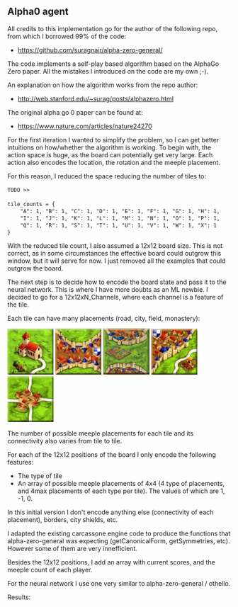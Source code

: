 ## Alpha0 agent

All credits to this implementation go for the author of the following repo, from which I borrowed 99% of the code:

- https://github.com/suragnair/alpha-zero-general/

The code implements a self-play based algorithm based on the AlphaGo Zero paper. All the mistakes I introduced on the code are my own ;-).

An explanation on how the algorithm works from the repo author:

- http://web.stanford.edu/~surag/posts/alphazero.html

The original alpha go 0 paper can be found at:

- https://www.nature.com/articles/nature24270

For the first iteration I wanted to simplify the problem, so I can get better intuitions 
on how/whether the algorithm is working. To begin with, the action space is huge, as the board
can potentially get very large. Each action also encodes the location, the rotation and the
meeple placement.

For this reason, I reduced the space reducing the number of tiles to:

    TODO >>

    tile_counts = {
        "A": 1, "B": 1, "C": 1, "D": 1, "E": 1, "F": 1, "G": 1, "H": 1,
        "I": 1, "J": 1, "K": 1, "L": 1, "M": 1, "N": 1, "O": 1, "P": 1,
        "Q": 1, "R": 1, "S": 1, "T": 1, "U": 1, "V": 1, "W": 1, "X": 1
    }

With the reduced tile count, I also assumed a 12x12 board size. This is not correct, as in some
circumstances the effective board could outgrow this window, but it will serve for now. I just
removed all the examples that could outgrow the board.

The next step is to decide how to encode the board state and pass it to the neural network. This is
where I have more doubts as an ML newbie. I decided to go for a 12x12xN_Channels, where each
channel is a feature of the tile.

Each tile can have many placements (road, city, field, monastery):

![alt tag](../../engine/resources/images/base_game/A.png)
![alt tag](../../engine/resources/images/base_game/F.png)
![alt tag](../../engine/resources/images/base_game/H.png)
![alt tag](../../engine/resources/images/base_game/O.png)
![alt tag](../../engine/resources/images/base_game/X.png)

The number of possible meeple placements for each tile and its connectivity also varies from tile to tile.

For each of the 12x12 positions of the board I only encode the following features:
 - The type of tile
 - An array of possible meeple placements of 4x4 (4 type of placements, and 4max placements of each type per tile). The values of which are 1, -1, 0.

In this initial version I don't encode anything else (connectivity of each placement), borders, city shields, etc.

I adapted the existing carcassone engine code to produce the functions that alpha-zero-general was expecting (getCanonicalForm, getSymmetries, etc). However
some of them are very innefficient.

   
Besides the 12x12 positions, I add an array with current scores, and the meeple count of each
player.

For the neural network I use one very similar to alpha-zero-general / othello. 

Results:


